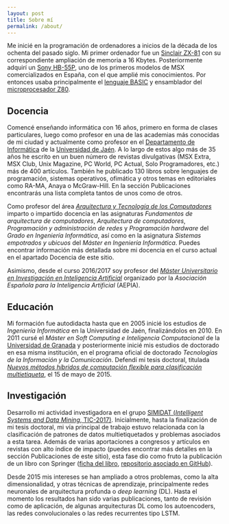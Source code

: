 ```yaml
---
layout: post
title: Sobre mí
permalink: /about/
---
```


Me inicié en la programación de ordenadores a inicios de la década de los ochenta del pasado siglo. Mi primer ordenador fue un <a href="https://museopc.ujaen.es/mediawiki/index.php/Sinclair_ZX-81">Sinclair ZX-81</a> con su correspondiente ampliación de memoria a 16 Kbytes. Posteriormente adquirí un <a href="https://museopc.ujaen.es/mediawiki/index.php/Sony_HB-55P">Sony HB-55P</a>, uno de los primeros modelos de MSX comercializados en España, con el que amplié mis conocimientos. Por entonces usaba principalmente el <a href="https://es.wikipedia.org/wiki/BASIC">lenguaje BASIC</a> y ensamblador del <a href="https://museopc.ujaen.es/mediawiki/index.php/Zilog_Z-80">microprocesador Z80</a>.

## Docencia 

Comencé enseñando informática con 16 años, primero en forma de clases particulares, luego como profesor en una de las academias más conocidas de mi ciudad y actualmente como profesor en el <a href="https://wwwdi.ujaen.es">Departamento de Informática</a> de la <a href="https://www.ujaen.es">Universidad de Jaén</a>. A lo largo de estos algo más de 35 años he escrito en un buen número de revistas divulgativas (MSX Extra, MSX Club, Unix Magazine, PC World, PC Actual, Solo Programadores, etc.) más de 400 artículos. También he publicado 130 libros sobre lenguajes de programación, sistemas operativos, ofimática y otros temas en editoriales como RA-MA, Anaya o McGraw-Hill. En la sección Publicaciones encontrarás una lista completa tantos de unos como de otros.

Como profesor del área <a href="http://wwwdi.ujaen.es/es/?q=vista/personal/profesorado/Arquitectura%20y%20Tecnolog%C3%ADa%20de%20los%20Computadores">*Arquitectura y Tecnología de los Computadores*</a> imparto o impartido docencia en las asignaturas *Fundamentos de arquitectura de computadores*, *Arquitectura de computadores*, *Programación y administración de redes* y *Programación hardware* del *Grado en Ingeniería Informática*, así como en la asignatura *Sistemas empotrados y ubicuos* del *Máster en Ingeniería Informática*. Puedes encontrar información más detallada sobre mi docencia en el curso actual en el apartado Docencia de este sitio.

Asimismo, desde el curso 2016/2017 soy profesor del <a href="http://www.aepia.org/aepia/index.php/masteria">*Máster Universitario en Investigación en Inteligencia Artificial*</a> organizado por la *Asociación Española para la Inteligencia Artificial* (AEPIA).

## Educación

Mi formación fue autodidacta hasta que en 2005 inicié los estudios de *Ingeniería Informática* en la Universidad de Jaén, finalizándolos en 2010. En 2011 cursé el *Máster en Soft Computing e Inteligencia Computacional* de la <a href="https://www.ugr.es">Universidad de Granada</a> y posteriormente inicié mis estudios de doctorado en esa misma institución, en el programa oficial de doctorado *Tecnologías de la Información y la Comunicación*. Defendí mi tesis doctoral, titulada <a href="https://www.educacion.gob.es/teseo/mostrarRef.do?ref=1148211">*Nuevos métodos híbridos de computación flexible para clasificación multietiqueta*</a>,  el 15 de mayo de 2015.

## Investigación

Desarrollo mi actividad investigadora en el grupo <a href="https://simidat.ujaen.es">SIMIDAT (*Intelligent Systems and Data Mining*, TIC-2017)</a>. Inicialmente, hasta la finalización de mi tesis doctoral, mi vía principal de trabajo estuvo relacionada con la clasificación de patrones de datos multietiquetados y problemas asociados a esta tarea. Además de varias aportaciones a congresos y artículos en revistas con alto índice de impacto (puedes encontrar más detalles en la sección Publicaciones de este sitio), esta fase dio como fruto la publicación de un libro con Springer (<a href="https://www.springer.com/gp/book/9783319411101">ficha del libro</a>, <a href="https://github.com/fcharte/SM-MLC">repositorio asociado en GitHub</a>).

Desde 2015 mis intereses se han ampliado a otros problemas, como la alta dimensionalidad, y otras técnicas de aprendizaje, principalmente redes neuronales de arquitectura profunda o *deep learning* (DL). Hasta el momento los resultados han sido varias publicaciones, tanto de revisión como de aplicación, de algunas arquitecturas DL como los autoencoders, las redes convolucionales o las redes recurrentes tipo LSTM. 